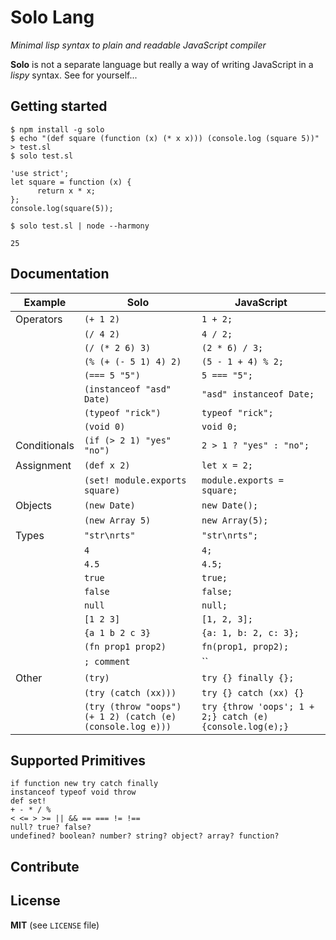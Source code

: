 # Solo Lang

_Minimal lisp syntax to plain and readable JavaScript compiler_

**Solo** is not a separate language but really a way of writing JavaScript in a
_lispy_ syntax. See for yourself...

## Getting started

```
$ npm install -g solo
$ echo "(def square (function (x) (* x x))) (console.log (square 5))" > test.sl
$ solo test.sl

'use strict';
let square = function (x) {
      return x * x;
};
console.log(square(5));

$ solo test.sl | node --harmony

25
```

## Documentation

| Example | Solo | JavaScript |
|---|---|---|
| Operators | `(+ 1 2)` | `1 + 2;` |
| | `(/ 4 2)` | `4 / 2;` |
| | `(/ (* 2 6) 3)` | `(2 * 6) / 3;` |
| | `(% (+ (- 5 1) 4) 2)` | `(5 - 1 + 4) % 2;` |
| | `(=== 5 "5")` | `5 === "5";` |
| | `(instanceof "asd" Date)` | `"asd" instanceof Date;` |
| | `(typeof "rick")` | `typeof "rick";` |
| | `(void 0)` | `void 0;` |
| Conditionals | `(if (> 2 1) "yes" "no")` | `2 > 1 ? "yes" : "no";` |
| Assignment | `(def x 2)` | `let x = 2;` |
| | `(set! module.exports square)` | `module.exports = square;` |
| Objects | `(new Date)` | `new Date();` |
| | `(new Array 5)` | `new Array(5);` |
| Types | `"str\nrts"` | `"str\nrts";` |
| | `4` | `4;` |
| | `4.5` | `4.5;` |
| | `true` | `true;` |
| | `false` | `false;` |
| | `null` | `null;` |
| | `[1 2 3]` | `[1, 2, 3];` |
| | `{a 1 b 2 c 3}` | `{a: 1, b: 2, c: 3};` |
| | `(fn prop1 prop2)` | `fn(prop1, prop2);` |
| | `; comment` | `` |
| Other | `(try)` | `try {} finally {};` |
| | `(try (catch (xx)))` | `try {} catch (xx) {}` |
| | `(try (throw "oops") (+ 1 2) (catch (e) (console.log e)))` | `try {throw 'oops'; 1 + 2;} catch (e) {console.log(e);}` |

## Supported Primitives

```
if function new try catch finally
instanceof typeof void throw
def set!
+ - * / %
< <= > >= || && == === != !==
null? true? false?
undefined? boolean? number? string? object? array? function?
```

## Contribute

## License

**MIT** (see `LICENSE` file)
